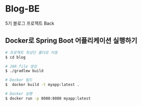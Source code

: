 # Blog-BE
5기 블로그 프로젝트 Back

## Docker로 Spring Boot 어플리케이션 실행하기

```bash
# 프로젝트 최상단 폴더로 이동
$ cd blog

# JAR file 생성
$ ./gradlew build

# Docker 빌드
$  docker build -t myapp:latest .

# Docker 실행
$ docker run -p 8080:8080 myapp:latest   
```